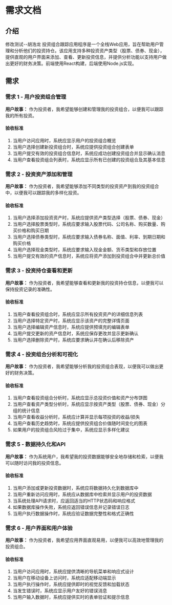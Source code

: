 # 需求文档

## 介绍
修改测试--胡浩龙
投资组合跟踪应用程序是一个全栈Web应用，旨在帮助用户管理和分析他们的投资持仓。该应用支持多种投资资产类型（股票、债券、现金），提供直观的用户界面来添加、查看、更新投资信息，并提供分析功能以支持用户做出更好的财务决策。前端使用React构建，后端使用Node.js实现。

## 需求

### 需求 1 - 用户投资组合管理

**用户故事：** 作为投资者，我希望能够创建和管理我的投资组合，以便我可以跟踪我的所有投资。

#### 验收标准

1. 当用户访问应用时，系统应显示用户的投资组合概览
2. 当用户选择创建新投资组合时，系统应提供投资组合创建表单
3. 当用户提交有效的投资组合信息时，系统应成功创建投资组合并显示确认消息
4. 当用户查看投资组合列表时，系统应显示所有已创建的投资组合及其基本信息

### 需求 2 - 投资资产添加和管理

**用户故事：** 作为投资者，我希望能够添加不同类型的投资资产到我的投资组合中，以便我可以跟踪我的多样化投资。

#### 验收标准

1. 当用户选择添加投资资产时，系统应提供资产类型选择（股票、债券、现金）
2. 当用户选择股票类型时，系统应要求输入股票代码、公司名称、购买数量、购买价格和购买日期
3. 当用户选择债券类型时，系统应要求输入债券名称、面值、利率、到期日期和购买价格
4. 当用户选择现金类型时，系统应要求输入现金金额、货币类型和存放位置
5. 当用户提交有效的资产信息时，系统应将资产添加到投资组合中并更新总价值

### 需求 3 - 投资持仓查看和更新

**用户故事：** 作为投资者，我希望能够查看和更新我的投资持仓信息，以便我可以保持投资记录的准确性。

#### 验收标准

1. 当用户查看投资组合时，系统应显示所有投资资产的详细信息列表
2. 当用户选择特定资产时，系统应显示该资产的完整详情页面
3. 当用户选择编辑资产信息时，系统应提供预填充的编辑表单
4. 当用户提交更新的资产信息时，系统应保存更改并显示更新确认
5. 当用户选择删除资产时，系统应要求确认并在确认后移除资产

### 需求 4 - 投资组合分析和可视化

**用户故事：** 作为投资者，我希望能够分析我的投资组合表现，以便我可以做出更好的财务决策。

#### 验收标准

1. 当用户查看投资组合分析时，系统应显示总投资价值和资产分布饼图
2. 当用户查看资产类型分析时，系统应显示按资产类型（股票、债券、现金）分组的统计信息
3. 当用户查看收益分析时，系统应计算并显示每项投资的收益/损失
4. 当用户查看历史趋势时，系统应提供投资组合价值随时间变化的图表
5. 如果用户的投资组合风险过于集中，系统应显示多样化建议

### 需求 5 - 数据持久化和API

**用户故事：** 作为系统用户，我希望我的投资数据能够安全地存储和检索，以便我可以随时访问我的投资信息。

#### 验收标准

1. 当用户添加或更新投资数据时，系统应将数据持久化到数据库中
2. 当用户重新访问应用时，系统应从数据库中检索并显示用户的投资数据
3. 当系统处理API请求时，应返回适当的HTTP状态码和响应格式
4. 如果数据库操作失败，系统应返回错误信息并记录错误日志
5. 当用户执行数据操作时，系统应验证数据完整性和格式正确性

### 需求 6 - 用户界面和用户体验

**用户故事：** 作为投资者，我希望应用界面直观易用，以便我可以高效地管理我的投资组合。

#### 验收标准

1. 当用户访问应用时，系统应提供清晰的导航菜单和响应式设计
2. 当用户在移动设备上访问时，系统应适配移动端显示
3. 当用户执行操作时，系统应提供即时的视觉反馈和加载状态
4. 当发生错误时，系统应显示用户友好的错误消息
5. 当用户输入数据时，系统应提供实时的表单验证和提示信息